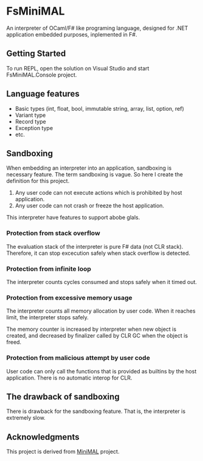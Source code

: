 # FsMiniMAL

An interpreter of OCaml/F# like programing language, designed for .NET application embedded purposes, inplemented in F#.

## Getting Started

To run REPL, open the solution on Visual Studio and start FsMiniMAL.Console project.

## Language features

- Basic types (int, float, bool, immutable string, array, list, option, ref)
- Variant type
- Record type
- Exception type
- etc.

## Sandboxing

When embedding an interpreter into an application, sandboxing is necessary feature. The term sandboxing is vague. So here I create the definition for this project.

1. Any user code can not execute actions which is prohibited by host application.
2. Any user code can not crash or freeze the host application.

This interpreter have features to support abobe glals.

### Protection from stack overflow

The evaluation stack of the interpreter is pure F# data (not CLR stack). Therefore, it can stop excecution safely when stack overflow is detected.

### Protection from infinite loop

The interpreter counts cycles consumed and stops safely when it timed out.

### Protection from excessive memory usage

The interpreter counts all memory allocation by user code. When it reaches limit, the interpreter stops safely.

The memory counter is increased by interpreter when new object is created, and decreased by finalizer called by CLR GC when the object is freed.

### Protection from malicious attempt by user code

User code can only call the functions that is provided as builtins by the host application. There is no automatic interop for CLR.

## The drawback of sandboxing

There is drawback for the sandboxing feature. That is, the interpreter is extremely slow.

## Acknowledgments

This project is derived from [MiniMAL](https://www.math.nagoya-u.ac.jp/~garrigue/minimal/) project.